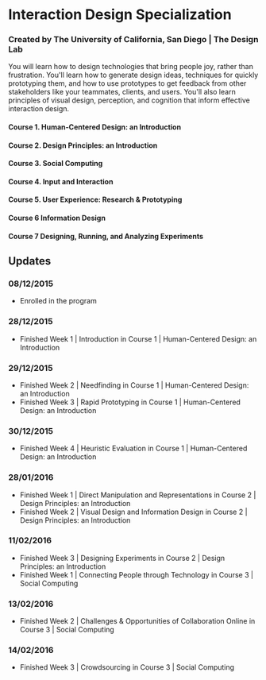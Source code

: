 # Interaction Design Specialization
### Created by The University of California, San Diego | The Design Lab

You will learn how to design technologies that bring people joy, rather than frustration. You'll learn how to generate design ideas, techniques for quickly prototyping them, and how to use prototypes to get feedback from other stakeholders like your teammates, clients, and users. You'll also learn principles of visual design, perception, and cognition that inform effective interaction design.

#### Course 1. Human-Centered Design: an Introduction
#### Course 2. Design Principles: an Introduction
#### Course 3. Social Computing
#### Course 4. Input and Interaction
#### Course 5. User Experience: Research & Prototyping
#### Course 6 Information Design
#### Course 7 Designing, Running, and Analyzing Experiments


## Updates
### 08/12/2015
- Enrolled in the program

### 28/12/2015
- Finished Week 1 | Introduction in Course 1 | Human-Centered Design: an Introduction

### 29/12/2015
- Finished Week 2 | Needfinding in Course 1 | Human-Centered Design: an Introduction
- Finished Week 3 | Rapid Prototyping in Course 1 | Human-Centered Design: an Introduction

### 30/12/2015
- Finished Week 4 | Heuristic Evaluation in Course 1 | Human-Centered Design: an Introduction

### 28/01/2016
- Finished Week 1 | Direct Manipulation and Representations in Course 2 | Design Principles: an Introduction
- Finished Week 2 | Visual Design and Information Design in Course 2 | Design Principles: an Introduction

### 11/02/2016
- Finished Week 3 | Designing Experiments in Course 2 | Design Principles: an Introduction
- Finished Week 1 | Connecting People through Technology in Course 3 | Social Computing

### 13/02/2016
- Finished Week 2 | Challenges & Opportunities of Collaboration Online in Course 3 | Social Computing

### 14/02/2016
- Finished Week 3 | Crowdsourcing in Course 3 | Social Computing
